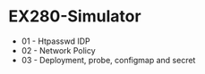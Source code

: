 # EX280-Simulator

- 01 - Htpasswd IDP
- 02 - Network Policy
- 03 - Deployment, probe, configmap and secret